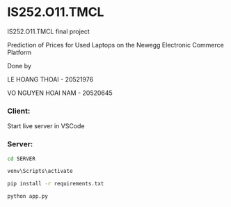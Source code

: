 # IS252.O11.TMCL
IS252.O11.TMCL final project

Prediction of Prices for Used Laptops on the Newegg Electronic Commerce Platform

Done by 

LE HOANG THOAI - 20521976

VO NGUYEN HOAI NAM - 20520645

### Client:
Start live server in VSCode

### Server:
```bash
cd SERVER

venv\Scripts\activate

pip install -r requirements.txt

python app.py
```
